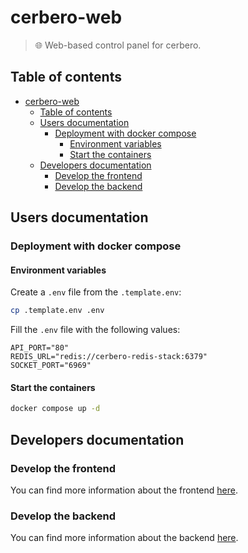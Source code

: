 # cerbero-web

> 🌐 Web-based control panel for cerbero.

## Table of contents

<!--toc:start-->
- [cerbero-web](#cerbero-web)
  - [Table of contents](#table-of-contents)
  - [Users documentation](#users-documentation)
    - [Deployment with docker compose](#deployment-with-docker-compose)
      - [Environment variables](#environment-variables)
      - [Start the containers](#start-the-containers)
  - [Developers documentation](#developers-documentation)
    - [Develop the frontend](#develop-the-frontend)
    - [Develop the backend](#develop-the-backend)
<!--toc:end-->

## Users documentation

### Deployment with docker compose

#### Environment variables

Create a `.env` file from the `.template.env`:

```sh
cp .template.env .env
```

Fill the `.env` file with the following values:

```
API_PORT="80"
REDIS_URL="redis://cerbero-redis-stack:6379"
SOCKET_PORT="6969"
```

#### Start the containers

```sh
docker compose up -d
```

## Developers documentation

### Develop the frontend

You can find more information about the frontend [here](/web/frontend/README.md#developers-documentation).

### Develop the backend

You can find more information about the backend [here](/web/backend/README.md#developers-documentation).

